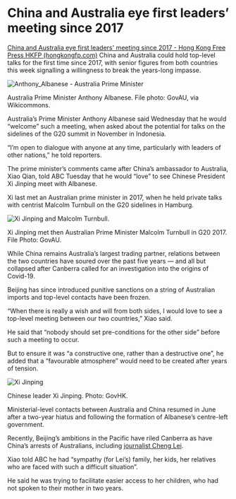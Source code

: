 # China and Australia eye first leaders’ meeting since 2017
[China and Australia eye first leaders' meeting since 2017 - Hong Kong Free Press HKFP (hongkongfp.com)](https://hongkongfp.com/2022/09/07/china-and-australia-eye-first-leaders-meeting-since-2017/)
China and Australia could hold top-level talks for the first time since 2017, with senior figures from both countries this week signalling a willingness to break the years-long impasse.


![Anthony_Albanese - Australia Prime Minister](https://hongkongfp.com/wp-content/uploads/2022/09/Anthony_Albanese_portrait-1050x700.jpg)

Australia Prime Minister Anthony Albanese. File photo: GovAU, via Wikicommons.

Australia’s Prime Minister Anthony Albanese said Wednesday that he would “welcome” such a meeting, when asked about the potential for talks on the sidelines of the G20 summit in November in Indonesia.

“I’m open to dialogue with anyone at any time, particularly with leaders of other nations,” he told reporters.

The prime minister’s comments came after China’s ambassador to Australia, Xiao Qian, told ABC Tuesday that he would “love” to see Chinese President Xi Jinping meet with Albanese.

Xi last met an Australian prime minister in 2017, when he held private talks with centrist Malcolm Turnbull on the G20 sidelines in Hamburg.


![Xi Jinping and Malcolm Turnbull.](https://hongkongfp.com/wp-content/uploads/2017/12/chrome_2017-12-07_09-28-52.jpg)

Xi Jinping met then Australian Prime Minister Malcolm Turnbull in G20 2017. File Photo: GovAU.

While China remains Australia’s largest trading partner, relations between the two countries have soured over the past five years — and all but collapsed after Canberra called for an investigation into the origins of Covid-19.

Beijing has since introduced punitive sanctions on a string of Australian imports and top-level contacts have been frozen.

“When there is really a wish and will from both sides, I would love to see a top-level meeting between our two countries,” Xiao said.

He said that “nobody should set pre-conditions for the other side” before such a meeting to occur.

But to ensure it was “a constructive one, rather than a destructive one”, he added that a “favourable atmosphere” would need to be created after years of tension.


![Xi Jinping](https://hongkongfp.com/wp-content/uploads/2022/07/1217057-Copy-Copy-1050x645.jpg)

Chinese leader Xi Jinping. Photo: GovHK.

Ministerial-level contacts between Australia and China resumed in June after a two-year hiatus and following the formation of Albanese’s centre-left government.

Recently, Beijing’s ambitions in the Pacific have riled Canberra as have China’s arrests of Australians, including [journalist Cheng Lei](https://hongkongfp.com/2022/06/02/concerns-for-health-of-australian-journalist-cheng-lei-detained-in-china-for-supplying-state-secrets/).

Xiao told ABC he had “sympathy (for Lei’s) family, her kids, her relatives who are faced with such a difficult situation”.

He said he was trying to facilitate easier access to her children, who had not spoken to their mother in two years.